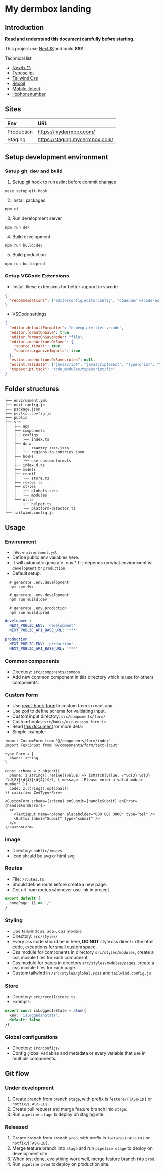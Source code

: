 # My dermbox landing

## Introduction

**Read and understand this document carefully before starting.**

This project use [NextJS](https://nextjs.org/docs) and build **SSR**.

Technical list:

- [Nextjs 13](https://nextjs.org/)
- [Typescript](https://www.typescriptlang.org/)
- [Tailwind Css](https://tailwindcss.com/)
- [Recoil](https://recoiljs.org/)
- [Mobile detect](https://hgoebl.github.io/mobile-detect.js/)
- [libphonenumber](https://www.npmjs.com/package/libphonenumber-js)

## Sites

| Env        | URL                            |
| :--------- | :----------------------------- |
| Production | https://mydermbox.com/         |
| Staging    | https://staging.mydermbox.com/ |

## Setup development environment

### Setup git, dev and build

1. Setup git hook to run eslint before commit changes

```shell
make setup-git-hook
```

2. Install packages

```shell
npm ci
```

3. Run development server

```shell
npm run dev
```

4. Build development

```shell
npm run build:dev
```

5. Build production

```shell
npm run build:prod
```

### Setup VSCode Extensions

- Install these extensions for better support in vscode

```json
{
  "recommendations": ["editorconfig.editorconfig", "dbaeumer.vscode-eslint", "esbenp.prettier-vscode", "bradlc.vscode-tailwindcss", "Gruntfuggly.todo-tree", "ms-vscode.makefile-tools"]
}
```

- VSCode settings

```json
{
  "editor.defaultFormatter": "esbenp.prettier-vscode",
  "editor.formatOnSave": true,
  "editor.formatOnSaveMode": "file",
  "editor.codeActionsOnSave": {
    "source.fixAll": true,
    "source.organizeImports": true
  },
  "eslint.codeActionsOnSave.rules": null,
  "eslint.validate": ["javascript", "javascriptreact", "typescript", "typescriptreact"],
  "typescript.tsdk": "node_modules/typescript/lib"
}
```

## Folder structures

```
├── environment.yml
├── next.config.js
├── package.json
├── postcss.config.js
├── public
├── src
│   ├── app
│   ├── components
│   ├── configs
│   │   ├── index.ts
│   ├── data
│   │   ├── country-code.json
│   │   └── regions-to-contries.json
│   ├── hooks
│   │   └── use-custom-form.ts
│   ├── index.d.ts
│   ├── models
│   ├── recoil
│   │   └── store.ts
│   ├── routes.ts
│   ├── styles
│   │   ├── globals.scss
│   │   └── modules
│   └── utils
│       ├── helper.ts
│       └── platform-detector.ts
├── tailwind.config.js
```

## Usage

### Environment

- File: `environtment.yml`
- Define public env variables here.
- It will automatic generate .env.\* file depends on what environment is: `development` or `production`
- Default setup:

```shell
  # generate .env.development
  npm run dev

  # generate .env.development
  npm run build:dev

  # generate .env.production
  npm run build:prod
```

```yml
development:
  NEXT_PUBLIC_ENV: 'development'
  NEXT_PUBLIC_API_BASE_URL: '***'

production:
  NEXT_PUBLIC_ENV: 'production'
  NEXT_PUBLIC_API_BASE_URL: '***'
```

### Common components

- Directory: `src/components/common`
- Add new common component in this directory which is use for others components.

### Custom Form

- Use [react-hook-form](https://react-hook-form.com/) to custom form in react app.
- Use [zod](https://zod.dev/) to define schema for validating input.
- Custom input directory: `src/components/form/`
- Custom hooks: `src/hooks/use-custom-form.ts`
- Read [this document](./src/components/form/DOCS.md) for more detail
- Simple example:

```tsx
import CustomForm from '@/components/form/index'
import TextInput from '@/components/form/text-input'

type Form = {
  phone: string
}

const schema = z.object({
  phone: z.string().refine((value) => isMatch(value, /^\d{3} \d{3} (\d{2}|\d{3}|\d{4})$/), { message: 'Please enter a valid mobile number' }),
  code: z.string().optional()
}) satisfies ZodType<Form>

<CustomForm schema={schema} onSubmit={handleSubmit} onError={handleFormError}>
  <>
    <TextInput name="phone" placeholder="000 000 0000" type="tel" />
    <Button label="Submit" type="submit" />
  </>
</CustomForm>
```

### Image

- Directory: `public/images`
- Icon should be svg or html svg

### Routes

- File: `/routes.ts`
- Should define route before create a new page.
- Get url from routes whenever use link in project.

```ts
export default {
  homePage: () => '/'
}
```

### Styling

- Use [tailwindcss](https://tailwindcss.com/), scss, css module
- Directory: `src/styles/`
- Every css code should be in here, **DO NOT** style css direct in the html code, exceptions for small custom space.
- Css module for components in directory `src/styles/modules`, create a css module files for each component,
- Css module for pages in directory `src/styles/modules/pages`, create a css module files for each page.
- Custom tailwind in `/src/styles/global.scss` and `tailwind.config.js`

### Store

- Directory: `src/recoil/store.ts`
- Example:

```ts
export const isLoggedInState = atom({
  key: 'isLoggedInState',
  default: false
})
```

### Global configurations

- Directory: `src/configs/`
- Config global variables and metadata or every variable that use in multiple components.

## Git flow

### Under development

1. Create branch from branch `stage`, with prefix is `feature/[TASK-ID]` or `hotfix/[TASK-ID]`.
2. Create pull request and merge feature branch into `stage`.
3. Run `pipeline stage` to deploy on staging site.

### Released

1. Create branch from branch `prod`, with prefix is `feature/[TASK-ID]` or `hotfix/[TASK-ID]`.
2. Merge feature branch into `stage` and run `pipeline stage` to deploy on development site.
3. When test done, everything work well, merge feature branch into `prod`.
4. Run `pipeline prod` to deploy on production site.
